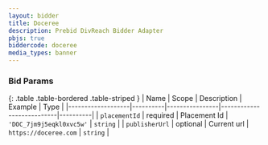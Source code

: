 ```yaml
---
layout: bidder
title: Doceree
description: Prebid DivReach Bidder Adapter
pbjs: true
biddercode: doceree
media_types: banner
---
```


### Bid Params

{: .table .table-bordered .table-striped }
| Name        		| Scope    | Description    | Example                   | Type     |
|-------------------|----------|----------------|---------------------------|----------|
| `placementId` 	| required | Placement Id   | `'DOC_7jm9j5eqkl0xvc5w'`  | `string` |
| `publisherUrl` 	| optional | Current url    | `https://doceree.com`     | `string` |  
